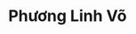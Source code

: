 ---
layout: album_gallery
resource: instagram
title: "Phương Linh Võ"
description: "Instagram albums of Phương Linh Võ</br>. Username: plinhhhhh"
active: gallery
images:
- image_path: /plinhhhhh/-1/20210611_203456_199357182_872946816628911_8659617297590154600_n.jpg
  gallery-folder: /gallery/plinhhhhh/-1/
  gallery-name: -1
  gallery-date: April 2025
- image_path: /plinhhhhh/bikini/20240721_195726_452249913_897466602211190_2662143365662445314_n.jpg
  gallery-folder: /gallery/plinhhhhh/bikini/
  gallery-name: bikini
  gallery-date: April 2025
- image_path: /plinhhhhh/body/20250407_193237_489515469_18496446439009573_8636221979844446695_n.jpg
  gallery-folder: /gallery/plinhhhhh/body/
  gallery-name: body
  gallery-date: April 2025
- image_path: /plinhhhhh/vong-1/20210917_193035_242028783_259723002691293_431202082796882160_n.jpg
  gallery-folder: /gallery/plinhhhhh/vong-1/
  gallery-name: vong-1
  gallery-date: April 2025
- image_path: /plinhhhhh/vong-3/20200602_215152_101515926_2691185641158376_386099858910181311_n.jpg
  gallery-folder: /gallery/plinhhhhh/vong-3/
  gallery-name: vong-3
  gallery-date: April 2025
---